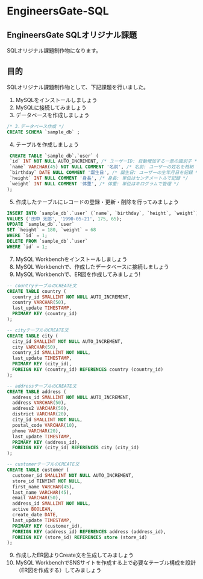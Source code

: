 # EngineersGate-SQL

## EngineersGate SQLオリジナル課題

SQLオリジナル課題制作物になります。

## 目的

SQLオリジナル課題制作物として、下記課題を行いました。

1. MySQLをインストールしましょう
2. MySQLに接続してみましょう
3. データベースを作成しましょう
  ```sql
 /* 3.データベース作成 */
CREATE SCHEMA `sample_db` ;
```
4. テーブルを作成しましょう
```sql
 CREATE TABLE `sample_db`.`user` (
 `id` INT NOT NULL AUTO_INCREMENT, /* ユーザーID: 自動増加する一意の識別子 */
 `name` VARCHAR(45) NOT NULL COMMENT '名前', /* 名前: ユーザーの姓名を格納 */
 `birthday` DATE NULL COMMENT '誕生日', /* 誕生日: ユーザーの生年月日を記録 */
 `height` INT NULL COMMENT '身長', /* 身長: 単位はセンチメートルで記録 */
 `weight` INT NULL COMMENT '体重', /* 体重: 単位はキログラムで管理 */
);
``` 
5. 作成したテーブルにレコードの登録・更新・削除を行ってみましょう
```sql
INSERT INTO `sample_db`.`user` (`name`, `birthday`, `height`, `weight`)
VALUES ('田中 太郎', '1990-05-21', 175, 65);
UPDATE `sample_db`.`user`
SET `height` = 180, `weight` = 68
WHERE `id` = 1;
DELETE FROM `sample_db`.`user`
WHERE `id` = 1;
```
7. MySQL Workbenchをインストールしましょう
8. MySQL Workbenchで、作成したデータベースに接続しましょう
9. MySQL Workbenchで、ER図を作成してみましょう!
```sql
-- countryテーブルのCREATE文
CREATE TABLE country (
  country_id SMALLINT NOT NULL AUTO_INCREMENT,
  country VARCHAR(50),
  last_update TIMESTAMP,
  PRIMARY KEY (country_id)
);

-- cityテーブルのCREATE文
CREATE TABLE city (
  city_id SMALLINT NOT NULL AUTO_INCREMENT,
  city VARCHAR(50),
  country_id SMALLINT NOT NULL,
  last_update TIMESTAMP,
  PRIMARY KEY (city_id),
  FOREIGN KEY (country_id) REFERENCES country (country_id)
);

-- addressテーブルのCREATE文
CREATE TABLE address (
  address_id SMALLINT NOT NULL AUTO_INCREMENT,
  address VARCHAR(50),
  address2 VARCHAR(50),
  district VARCHAR(20),
  city_id SMALLINT NOT NULL,
  postal_code VARCHAR(10),
  phone VARCHAR(20),
  last_update TIMESTAMP,
  PRIMARY KEY (address_id),
  FOREIGN KEY (city_id) REFERENCES city (city_id)
);

-- customerテーブルのCREATE文
CREATE TABLE customer (
  customer_id SMALLINT NOT NULL AUTO_INCREMENT,
  store_id TINYINT NOT NULL,
  first_name VARCHAR(45),
  last_name VARCHAR(45),
  email VARCHAR(50),
  address_id SMALLINT NOT NULL,
  active BOOLEAN,
  create_date DATE,
  last_update TIMESTAMP,
  PRIMARY KEY (customer_id),
  FOREIGN KEY (address_id) REFERENCES address (address_id),
  FOREIGN KEY (store_id) REFERENCES store (store_id)
);
```
9. 作成したER図よりCreate文を生成してみましょう
10. MySQL WorkbenchでSNSサイトを作成する上で必要なテーブル構成を設計（ER図を作成する）してみましょう
